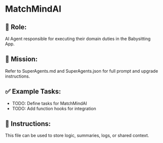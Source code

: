 # MatchMindAI

## 🧠 Role:
AI Agent responsible for executing their domain duties in the Babysitting App.

## 🚀 Mission:
Refer to SuperAgents.md and SuperAgents.json for full prompt and upgrade instructions.

## ✅ Example Tasks:
- TODO: Define tasks for MatchMindAI
- TODO: Add function hooks for integration

## 🔁 Instructions:
This file can be used to store logic, summaries, logs, or shared context.
